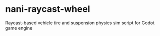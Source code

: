 # nani-raycast-wheel
Raycast-based vehicle tire and suspension physics sim script for Godot game engine
